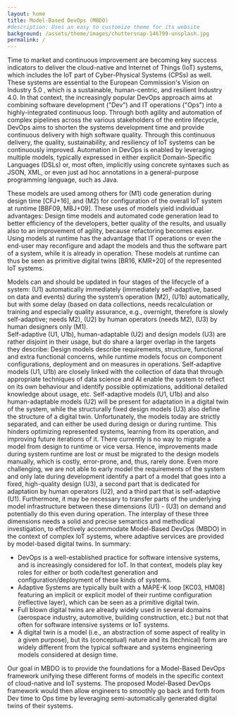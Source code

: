 ```yaml
---
layout: home
title: Model-Based DevOps (MBDO)
#description: Uses an easy to customize theme for its website
background: /assets/theme/images/chuttersnap-146799-unsplash.jpg
permalink: /
---
```


Time to market and continuous improvement are becoming key success indicators to deliver the cloud-native and Internet of Things (IoT) systems, which includes the IoT part of Cyber-Physical Systems (CPSs) as well. These systems are essential to the European Commission's Vision on Industry 5.0 , which is a sustainable, human-centric, and resilient Industry 4.0. In that context, the increasingly popular DevOps approach aims at combining software development ("Dev") and IT operations ("Ops") into a highly-integrated continuous loop. Through both agility and automation of complex pipelines across the various stakeholders of the entire lifecycle, DevOps aims to shorten the systems development time and provide continuous delivery with high software quality. Through this continuous delivery, the quality, sustainability, and resiliency of IoT systems can be continuously improved. Automation in DevOps is enabled by leveraging multiple models, typically expressed in either explicit Domain-Specific Languages (DSLs) or, most often, implicitly using concrete syntaxes such as JSON, XML, or even just ad hoc annotations in a general-purpose programming language, such as Java.

These models are used among others for (M1) code generation during design time [CFJ+16], and (M2) for configuration of the overall IoT system at runtime [BBF09, MBJ+09]. These uses of models yield individual advantages: Design time models and automated code generation lead to better efficiency of the developers, better quality of the results, and usually also to an improvement of agility, because refactoring becomes easier. Using models at runtime has the advantage that IT operations or even the end-user may reconfigure and adapt the models and thus the software part of a system, while it is already in operation. These models at runtime can thus be seen as primitive digital twins [BR16, KMR+20] of the represented IoT systems.

Models can and should be updated in four stages of the lifecycle of a system: (U1) automatically immediately (immediately self-adaptive, based on data and events) during the system’s operation (M2), (U1b) automatically, but with some delay (based on data collections, needs recalculation or training and especially quality assurance, e.g., overnight, therefore is slowly self-adaptive; needs M2), (U2) by human operators (needs M2), (U3) by human designers only (M1).		
Self-adaptive (U1, U1b), human-adaptable (U2) and design models (U3) are rather disjoint in their usage, but do share a larger overlap in the targets they describe: Design models describe requirements, structure, functional and extra functional concerns, while runtime models focus on component configurations, deployment and on measures in operations. Self-adaptive models (U1, U1b) are closely linked with the collection of data that through appropriate techniques of data science and AI enable the system to reflect on its own behaviour and identify possible optimizations, additional detailed knowledge about usage, etc. Self-adaptive models (U1, U1b) and also human-adaptable models (U2) will be present for adaptation in a digital twin of the system, while the structurally fixed design models (U3) also define the structure of a digital twin. Unfortunately, the models today are strictly separated, and can either be used during design or during runtime. This hinders optimizing represented systems, learning from its operation, and improving future iterations of it. There currently is no way to migrate a model from design to runtime or vice versa. Hence, improvements made during system runtime are lost or must be migrated to the design models manually, which is costly, error-prone, and, thus, rarely done. Even more challenging, we are not able to early model the requirements of the system and only late during development identify a part of a model that goes into a fixed, high-quality design (U3), a second part that is dedicated for adaptation by human operators (U2), and a third part that is self-adaptive (U1). Furthermore, it may be necessary to transfer parts of the underlying model infrastructure between these dimensions (U1) - (U3) on demand and potentially do this even during operation. The interplay of these three dimensions needs a solid and precise semantics and methodical investigation, to effectively accommodate Model-Based DevOps (MBDO) in the context of complex IoT systems, where adaptive services are provided by model-based digital twins. In summary:

- DevOps is a well-established practice for software intensive systems, and is increasingly considered for IoT. In that context, models play key roles for either or both code/test generation and configuration/deployment of these kinds of systems.
- Adaptive Systems are typically built with a MAPE-K loop [KC03, HM08] featuring an implicit or explicit model of their runtime configuration (reflective layer), which can be seen as a primitive digital twin.
- Full blown digital twins are already widely used in several domains (aerospace industry, automotive, building construction, etc.) but not that often for software intensive systems or IoT systems.
- A digital twin is a model (i.e., an abstraction of some aspect of reality in a given purpose), but its (conceptual) nature and its (technical) form are widely different from the typical software and systems engineering models considered at design time.

Our goal in MBDO is to provide the foundations for a Model-Based DevOps framework unifying these different forms of models in the specific context of cloud-native and IoT systems. The proposed Model-Based DevOps framework would then allow engineers to smoothly go back and forth from Dev time to Ops time by leveraging semi-automatically generated digital twins of their systems.



